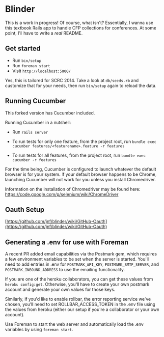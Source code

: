 # Blinder

This is a work in progress! Of course, what isn't? Essentially, I wanna use this textbook Rails app
to handle CFP collections for conferences. At some point, I'll have to write a _real_ README.

## Get started

* Run `bin/setup`
* Run `foreman start`
* Visit `http://localhost:5000/`

Yes, this is tailored for SCRC 2014. Take a look at `db/seeds.rb` and customize that for your needs, then run `bin/setup` again to reload the data.

## Running Cucumber

This forked version has Cucumber included.

Running Cucumber in a nutshell:

* Run `rails server`

* To run tests for only one feature, from the project root, run `bundle exec cucumber features/<featurename>.feature -r features`

* To run tests for all features, from the project root, run `bundle exec cucumber -r features`

For the time being, Cucumber is configured to launch whatever the default browser is for your system.
If your default browser happens to be Chrome, launching Cucumber will not work for you unless you install Chromedriver.

Information on the installation of Chromedriver may be found here:  https://code.google.com/p/selenium/wiki/ChromeDriver

## Oauth Setup

[https://github.com/jnf/blinder/wiki/GitHub-Oauth](https://github.com/jnf/blinder/wiki/GitHub-Oauth)

## Generating a .env for use with Foreman

A recent PR added email capabilities via the Postmark gem, which requires a few environment variables to be set when the server is started. You'll need to add entries in .env for `POSTMARK_API_KEY`, `POSTMARK_SMTP_SERVER`, and `POSTMARK_INBOUND_ADDRESS` to use the emailing functionality.

If you are one of the heroku collaborators, you can get these values from `heroku config:get`. Otherwise, you'll have to create your own postmark account and generate your own values for those keys.

Similarly, if you'd like to enable rollbar, the error reporting service we've chosen, you'll need to set ROLLBAR_ACCESS_TOKEN in the .env file using the values from heroku (either our setup if you're a collaborator or your own account).

Use Foreman to start the web server and automatically load the .env variables by using `foreman start`.
